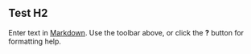 ## Test H2

Enter text in [Markdown](http://daringfireball.net/projects/markdown/). Use the toolbar above, or click the **?** button for formatting help.
